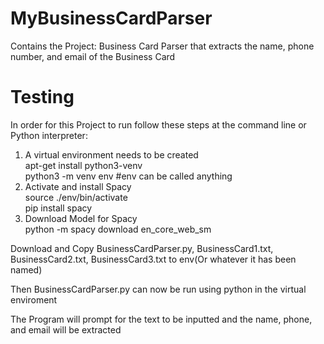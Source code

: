 # MyBusinessCardParser
Contains the Project: Business Card Parser that extracts the name, phone number, and email of the Business Card

# Testing 
In order for this Project to run follow these steps at the command line or Python interpreter:
  1. A virtual environment needs to be created<br/> 
     apt-get install python3-venv<br/>
     python3 -m venv env #env can be called anything 
  2. Activate and install Spacy<br/>
      source ./env/bin/activate<br/>
      pip install spacy
  3. Download Model for Spacy<br/>
      python -m spacy download en_core_web_sm
 
 
 Download and Copy BusinessCardParser.py, BusinessCard1.txt, BusinessCard2.txt, BusinessCard3.txt
 to env(Or whatever it has been named)
 
 Then BusinessCardParser.py can now be run using python in the virtual enviroment
 
 The Program will prompt for the text to be inputted and the name, phone, and email will be extracted
